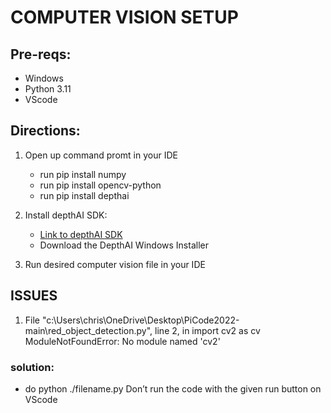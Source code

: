 # COMPUTER VISION SETUP
## Pre-reqs:
- Windows
- Python 3.11
- VScode

## Directions:
1. Open up command promt in your IDE
    - run pip install numpy
    - run pip install opencv-python
    - run pip install depthai

2. Install depthAI SDK:
    - [Link to depthAI SDK](https://docs.luxonis.com/en/latest/pages/tutorials/first_steps/ )
    - Download the DepthAI Windows Installer

3. Run desired computer vision file in your IDE

## ISSUES

1. File "c:\Users\chris\OneDrive\Desktop\PiCode2022-main\red_object_detection.py", line 2, in <module> import cv2 as cv 
ModuleNotFoundError: No module named 'cv2'

### solution:
- do python ./filename.py Don’t run the code with the given run button on VScode
